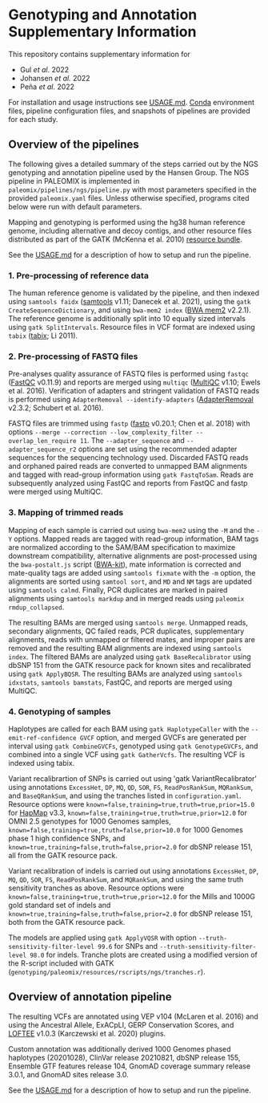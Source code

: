 # Genotyping and Annotation Supplementary Information

This repository contains supplementary information for

* Gul *et al*. 2022
* Johansen *et al.* 2022
* Peña *et al*. 2022

For installation and usage instructions see [USAGE.md](SETUP.md). [Conda](https://conda.io/) environment files, pipeline configuration files, and snapshots of pipelines are provided for each study.

## Overview of the pipelines

The following gives a detailed summary of the steps carried out by the NGS genotyping and annotation pipeline used by the Hansen Group. The NGS pipeline in PALEOMIX is implemented in `paleomix/pipelines/ngs/pipeline.py` with most parameters specified in the provided `paleomix.yaml` files. Unless otherwise specified, programs cited below were run with default parameters.

Mapping and genotyping is performed using the hg38 human reference genome, including alternative and decoy contigs, and other resource files distributed as part of the GATK (McKenna et al. 2010) [resource bundle](<https://gatk.broadinstitute.org/hc/en-us/articles/360035890811-Resource-bundle>).

See the [USAGE.md](USAGE.md) for a description of how to setup and run the pipeline.

### 1. Pre-processing of reference data

The human reference genome is validated by the pipeline, and then indexed using `samtools faidx` ([samtools](https://github.com/samtools/samtools) v1.11; Danecek et al. 2021), using the `gatk CreateSequenceDictionary`, and using `bwa-mem2 index` ([BWA mem2](https://github.com/bwa-mem2/bwa-mem2) v2.2.1). The reference genome is additionally split into 10 equally sized intervals using `gatk SplitIntervals`. Resource files in VCF format are indexed using `tabix` ([tabix](https://github.com/tabixio/tabix); Li 2011).

### 2. Pre-processing of FASTQ files

Pre-analyses quality assurance of FASTQ files is performed using `fastqc` ([FastQC](https://www.bioinformatics.babraham.ac.uk/projects/fastqc/) v0.11.9) and reports are merged using `multiqc` ([MultiQC](https://multiqc.info/) v1.10; Ewels et al. 2016). Verification of adapters and stringent validation of FASTQ reads is performed using `AdapterRemoval --identify-adapters` ([AdapterRemoval](https://github.com/MikkelSchubert/adapterremoval) v2.3.2; Schubert et al. 2016).

FASTQ files are trimmed using `fastp` ([fastp](https://github.com/OpenGene/fastp) v0.20.1; Chen et al. 2018) with options `--merge --correction --low_complexity_filter --overlap_len_require 11`. The `--adapter_sequence` and `--adapter_sequence_r2` options are set using the recommended adapter sequences for the sequencing technology used. Discarded FASTQ reads and orphaned paired reads are converted to unmapped BAM alignments and tagged with read-group information using `gatk FastqToSam`. Reads are subsequently analyzed using FastQC and reports from FastQC and fastp were merged using MultiQC.

### 3. Mapping of trimmed reads

Mapping of each sample is carried out using `bwa-mem2` using the `-M` and the `-Y` options. Mapped reads are tagged with read-group information, BAM tags are normalized according to the SAM/BAM specification to maximize downstream compatibility, alternative alignments are post-processed using the `bwa-postalt.js` script ([BWA-kit](https://github.com/lh3/bwa/tree/master/bwakit)), mate information is corrected and mate-quality tags are added using `samtools fixmate` with the `-m` option, the alignments are sorted using `samtool sort`, and `MD` and `NM` tags are updated using `samtools calmd`. Finally, PCR duplicates are marked in paired alignments using `samtools markdup` and in merged reads using `paleomix rmdup_collapsed`.

The resulting BAMs are merged using `samtools merge`. Unmapped reads, secondary alignments, QC failed reads, PCR duplicates, supplementary alignments, reads with unmapped or filtered mates, and improper pairs are removed and the resulting BAM alignments are indexed using `samtools index`. The filtered BAMs are analyzed using `gatk BaseRecalibrator` using dbSNP 151 from the GATK resource pack for known sites and recalibrated using `gatk ApplyBQSR`. The resulting BAMs are analyzed using `samtools idxstats`, `samtools bamstats`, FastQC, and reports are merged using MultiQC.

### 4. Genotyping of samples

Haplotypes are called for each BAM using `gatk HaplotypeCaller` with the `--emit-ref-confidence GVCF` option, and merged GVCFs are generated per interval using `gatk CombineGVCFs`, genotyped using `gatk GenotypeGVCFs`, and combined into a single VCF using `gatk GatherVcfs`. The resulting VCF is indexed using tabix.

Variant recalibrartion of SNPs is carried out using 'gatk VariantRecalibrator' using annotations `ExcessHet`, `DP`, `MQ`, `QD`, `SOR`, `FS`, `ReadPosRankSum`, `MQRankSum`, and `BaseQRankSum`, and using the tranches listed in `configuration.yaml`. Resource options were `known=false,training=true,truth=true,prior=15.0` for [HapMap](https://www.sanger.ac.uk/resources/downloads/human/hapmap3.html) v3.3, `known=false,training=true,truth=true,prior=12.0` for OMNI 2.5 genotypes for 1000 Genomes samples, `known=false,training=true,truth=false,prior=10.0` for 1000 Genomes phase 1 high confidence SNPs, and `known=true,training=false,truth=false,prior=2.0` for dbSNP release 151, all from the GATK resource pack.

Variant recalibration of indels is carried out using annotations `ExcessHet`, `DP`, `MQ`, `QD`, `SOR`, `FS`, `ReadPosRankSum`, and `MQRankSum`, and using the same truth sensitivity tranches as above. Resource options were `known=false,training=true,truth=true,prior=12.0` for the Mills and 1000G gold standard set of indels and `known=true,training=false,truth=false,prior=2.0` for dbSNP release 151, both from the GATK resource pack.

The models are applied using `gatk ApplyVQSR` with option `--truth-sensitivity-filter-level 99.6` for SNPs and `--truth-sensitivity-filter-level 98.0` for indels. Tranche plots are created using a modified version of the R-script included with GATK (`genotyping/paleomix/resources/rscripts/ngs/tranches.r`).

## Overview of annotation pipeline

The resulting VCFs are annotated using VEP v104 (McLaren et al. 2016) and using the Ancestral Allele, ExACpLI, GERP Conservation Scores, and [LOFTEE](https://github.com/konradjk/loftee) v1.0.3 (Karczewski et al. 2020) plugins.

Custom annotation was additionally derived 1000 Genomes phased haplotypes (20201028), ClinVar release 20210821, dbSNP release 155, Ensemble GTF features release 104, GnomAD coverage summary release 3.0.1, and GnomAD sites release 3.0.

See the [USAGE.md](USAGE.md) for a description of how to setup and run the pipeline.
